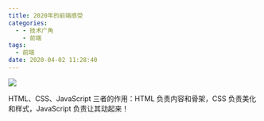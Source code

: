 ```yaml
---
title: 2020年的前端感受
categories:
  - - 技术广角
    - 前端
tags:
  - 前端
date: 2020-04-02 11:28:40
---
```


<img src="https://media-image1.baydn.com/codetime_images/rpseos/cd56e9d81730f5e40b37dd7f26642465.fd9f78ff6a7b98b9198c84acbf7b975f.gif">

HTML、CSS、JavaScript 三者的作用：HTML 负责内容和骨架，CSS 负责美化和样式，JavaScript 负责让其动起来！
